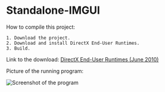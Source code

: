 # Standalone-IMGUI

How to compile this project:
```
1. Download the project.
2. Download and install DirectX End-User Runtimes.
3. Build.
```

Link to the download: [DirectX End-User Runtimes (June 2010)](https://www.microsoft.com/en-au/download/confirmation.aspx?id=6812)

Picture of the running program:

![Screenshot of the program](https://img.tuttifrutti.top/uploads/c1bbgtea.png)

